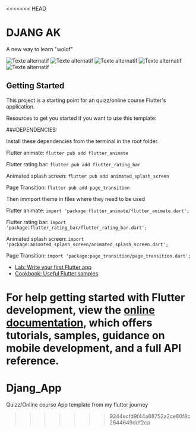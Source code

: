 <<<<<<< HEAD
# DJANG AK

A new way to learn "wolof"

![Texte alternatif](/screen/home.png)
![Texte alternatif](/screen/menu.png)
![Texte alternatif](/screen/quizz.png)
![Texte alternatif](/screen/result.png)
![Texte alternatif](/screen/cours.png)


## Getting Started

This project is a starting point for an quizz/online course Flutter's application.

Resources to get you started if you want to use this template:

###DEPENDENCIES:

Install these dependencies from the terminal in the root folder.

Flutter animate: `flutter pub add flutter_animate`

Flutter rating bar: `flutter pub add flutter_rating_bar`

Animated splash screen: `flutter pub add animated_splash_screen`

Page Transition: `flutter pub add page_transition`


Then immport theme in files where they need to be used

Flutter animate: `import 'package:flutter_animate/flutter_animate.dart';`

Flutter rating bar: `import 'package:flutter_rating_bar/flutter_rating_bar.dart';`

Animated splash screen: `import 'package:animated_splash_screen/animated_splash_screen.dart';`

Page Transition: `import 'package:page_transition/page_transition.dart';`




- [Lab: Write your first Flutter app](https://docs.flutter.dev/get-started/codelab)
- [Cookbook: Useful Flutter samples](https://docs.flutter.dev/cookbook)

For help getting started with Flutter development, view the
[online documentation](https://docs.flutter.dev/), which offers tutorials,
samples, guidance on mobile development, and a full API reference.
=======
# Djang_App
Quizz/Online course App template from my flutter journey
>>>>>>> 9244ecfd9f44a88752a2ce80f8c2644649ddf2ca
